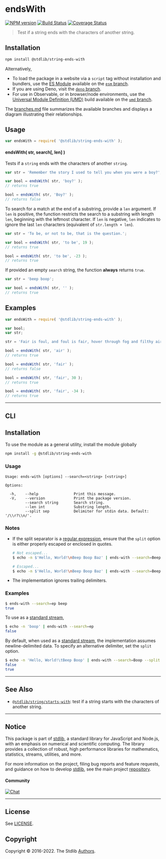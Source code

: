 <!--

@license Apache-2.0

Copyright (c) 2018 The Stdlib Authors.

Licensed under the Apache License, Version 2.0 (the "License");
you may not use this file except in compliance with the License.
You may obtain a copy of the License at

   http://www.apache.org/licenses/LICENSE-2.0

Unless required by applicable law or agreed to in writing, software
distributed under the License is distributed on an "AS IS" BASIS,
WITHOUT WARRANTIES OR CONDITIONS OF ANY KIND, either express or implied.
See the License for the specific language governing permissions and
limitations under the License.

-->

# endsWith

[![NPM version][npm-image]][npm-url] [![Build Status][test-image]][test-url] [![Coverage Status][coverage-image]][coverage-url] <!-- [![dependencies][dependencies-image]][dependencies-url] -->

> Test if a string ends with the characters of another string.

<section class="intro">

</section>

<!-- /.intro -->

<section class="installation">

## Installation

```bash
npm install @stdlib/string-ends-with
```

Alternatively,

-   To load the package in a website via a `script` tag without installation and bundlers, use the [ES Module][es-module] available on the [`esm` branch][esm-url].
-   If you are using Deno, visit the [`deno` branch][deno-url].
-   For use in Observable, or in browser/node environments, use the [Universal Module Definition (UMD)][umd] build available on the [`umd` branch][umd-url].

The [branches.md][branches-url] file summarizes the available branches and displays a diagram illustrating their relationships.

</section>

<section class="usage">

## Usage

```javascript
var endsWith = require( '@stdlib/string-ends-with' );
```

#### endsWith( str, search\[, len] )

Tests if a `string` ends with the characters of another `string`.

```javascript
var str = 'Remember the story I used to tell you when you were a boy?';

var bool = endsWith( str, 'boy?' );
// returns true

bool = endsWith( str, 'Boy?' );
// returns false
```

To search for a match at the end of a substring, provide a `len` argument. If `len` is positive, the function restricts the search to a substring with length `len`, beginning with the leftmost character. If `len` is negative, `len` indicates to ignore the last `len` characters (equivalent of `str.length + len`).

```javascript
var str = 'To be, or not to be, that is the question.';

var bool = endsWith( str, 'to be', 19 );
// returns true

bool = endsWith( str, 'to be', -23 );
// returns true
```

If provided an empty `search` string, the function **always** returns `true`.

```javascript
var str = 'beep boop';

var bool = endsWith( str, '' );
// returns true
```

</section>

<!-- /.usage -->

<section class="examples">

## Examples

<!-- eslint no-undef: "error" -->

```javascript
var endsWith = require( '@stdlib/string-ends-with' );

var bool;
var str;

str = 'Fair is foul, and foul is fair, hover through fog and filthy air';

bool = endsWith( str, 'air' );
// returns true

bool = endsWith( str, 'fair' );
// returns false

bool = endsWith( str, 'fair', 30 );
// returns true

bool = endsWith( str, 'fair', -34 );
// returns true
```

</section>

<!-- /.examples -->

* * *

<section class="cli">

## CLI

<section class="installation">

## Installation

To use the module as a general utility, install the module globally

```bash
npm install -g @stdlib/string-ends-with
```

</section>

<!-- CLI usage documentation. -->

<section class="usage">

### Usage

```text
Usage: ends-with [options] --search=<string> [<string>]

Options:

  -h,    --help                Print this message.
  -V,    --version             Print the package version.
         --search string       Search string.
         --len int             Substring length.
         --split sep           Delimiter for stdin data. Default: '/\\r?\\n/'.
```

</section>

<!-- /.usage -->

<!-- CLI usage notes. Make sure to keep an empty line after the `section` element and another before the `/section` close. -->

<section class="notes">

### Notes

-   If the split separator is a [regular expression][mdn-regexp], ensure that the `split` option is either properly escaped or enclosed in quotes.

    ```bash
    # Not escaped...
    $ echo -n $'Hello, World!\nBeep Boop Baz' | ends-with --search=Beep --split /\r?\n/

    # Escaped...
    $ echo -n $'Hello, World!\nBeep Boop Baz' | ends-with --search=Beep --split /\\r?\\n/
    ```

-   The implementation ignores trailing delimiters.

</section>

</section>

<!-- /.notes -->

<section class="examples">

### Examples

```bash
$ ends-with --search=ep beep
true
```

To use as a [standard stream][standard-streams],

```bash
$ echo -n 'boop' | ends-with --search=ep
false
```

By default, when used as a [standard stream][standard-streams], the implementation assumes newline-delimited data. To specify an alternative delimiter, set the `split` option.

```bash
$ echo -n 'Hello, World!\tBeep Boop' | ends-with --search=Boop --split '\t'
false
true
```

</section>

<!-- /.examples -->

</section>

<!-- /.cli -->

<!-- Section for related `stdlib` packages. Do not manually edit this section, as it is automatically populated. -->

<section class="related">

* * *

## See Also

-   <span class="package-name">[`@stdlib/string/starts-with`][@stdlib/string/starts-with]</span><span class="delimiter">: </span><span class="description">test if a string starts with the characters of another string.</span>

</section>

<!-- /.related -->

<!-- Section for all links. Make sure to keep an empty line after the `section` element and another before the `/section` close. -->


<section class="main-repo" >

* * *

## Notice

This package is part of [stdlib][stdlib], a standard library for JavaScript and Node.js, with an emphasis on numerical and scientific computing. The library provides a collection of robust, high performance libraries for mathematics, statistics, streams, utilities, and more.

For more information on the project, filing bug reports and feature requests, and guidance on how to develop [stdlib][stdlib], see the main project [repository][stdlib].

#### Community

[![Chat][chat-image]][chat-url]

---

## License

See [LICENSE][stdlib-license].


## Copyright

Copyright &copy; 2016-2022. The Stdlib [Authors][stdlib-authors].

</section>

<!-- /.stdlib -->

<!-- Section for all links. Make sure to keep an empty line after the `section` element and another before the `/section` close. -->

<section class="links">

[npm-image]: http://img.shields.io/npm/v/@stdlib/string-ends-with.svg
[npm-url]: https://npmjs.org/package/@stdlib/string-ends-with

[test-image]: https://github.com/stdlib-js/string-ends-with/actions/workflows/test.yml/badge.svg?branch=main
[test-url]: https://github.com/stdlib-js/string-ends-with/actions/workflows/test.yml?query=branch:main

[coverage-image]: https://img.shields.io/codecov/c/github/stdlib-js/string-ends-with/main.svg
[coverage-url]: https://codecov.io/github/stdlib-js/string-ends-with?branch=main

<!--

[dependencies-image]: https://img.shields.io/david/stdlib-js/string-ends-with.svg
[dependencies-url]: https://david-dm.org/stdlib-js/string-ends-with/main

-->

[chat-image]: https://img.shields.io/gitter/room/stdlib-js/stdlib.svg
[chat-url]: https://gitter.im/stdlib-js/stdlib/

[stdlib]: https://github.com/stdlib-js/stdlib

[stdlib-authors]: https://github.com/stdlib-js/stdlib/graphs/contributors

[umd]: https://github.com/umdjs/umd
[es-module]: https://developer.mozilla.org/en-US/docs/Web/JavaScript/Guide/Modules

[deno-url]: https://github.com/stdlib-js/string-ends-with/tree/deno
[umd-url]: https://github.com/stdlib-js/string-ends-with/tree/umd
[esm-url]: https://github.com/stdlib-js/string-ends-with/tree/esm
[branches-url]: https://github.com/stdlib-js/string-ends-with/blob/main/branches.md

[stdlib-license]: https://raw.githubusercontent.com/stdlib-js/string-ends-with/main/LICENSE

[standard-streams]: https://en.wikipedia.org/wiki/Standard_streams

[mdn-regexp]: https://developer.mozilla.org/en-US/docs/Web/JavaScript/Guide/Regular_Expressions

<!-- <related-links> -->

[@stdlib/string/starts-with]: https://github.com/stdlib-js/string-starts-with

<!-- </related-links> -->

</section>

<!-- /.links -->
